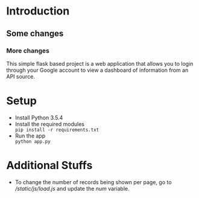 <h1>Introduction</h1>
<h2>Some changes</h2>
<h3>More changes</h3>

This simple flask based project is a web application that allows you to login through your Google account to view a dashboard of information from an API source.

<h1>Setup</h1>
<ul>
    <li>Install Python 3.5.4</li>
    <li>Install the required modules</li>
    <code>pip install -r requirements.txt</code>
    <li>Run the app </li>
    <code>python app.py</code>
</ul>  
<h1>Additional Stuffs</h1>
<ul>
    <li>To change the number of records being shown per page, go to <i>/static/js/load.js</i> and update the <i>num</i> variable.</li>
 </ul> 
